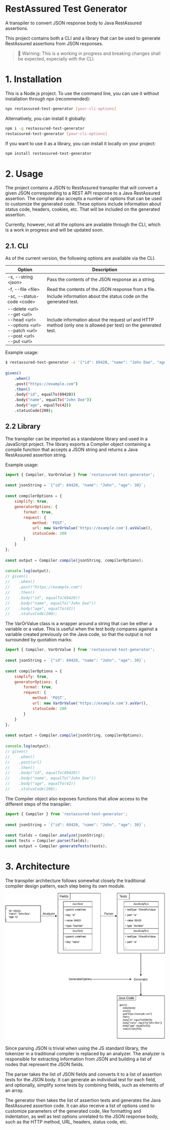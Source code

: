 # RestAssured Test Generator

A transpiler to convert JSON response body to Java RestAssured assertions.

This project contains both a CLI and a library that can be used to generate RestAssured assertions from JSON responses. 

> 🚧 Warning: This is a working in progress and breaking changes shall be expected, especially with the CLI.


# 1. Installation

This is a Node.js project. To use the command line, you can use it without installation through npx (recommended):

```sh
npx restassured-test-generator [your-cli-options]
```
Alternatively, you can install it globally:

```sh
npm i -g restassured-test-generator
restassured-test-generator [your-cli-options]
```

If you want to use it as a library, you can install it locally on your project:
```sh
npm install restassured-test-generator
```

# 2. Usage

The project contains a JSON to RestAssured transpiler that will convert a given JSON corresponding to a REST API response to a Java RestAssured assertion. The compiler also accepts a number of options that can be used to customize the generated code. These options include information about status code, headers, cookies, etc. That will be included on the generated assertion.

Currently, however, not all the options are available through the CLI, which is a work in progress and will be updated soon.

## 2.1. CLI

As of the current version, the following options are available via the CLI.

<table>
<thead>
    <tr>
        <th> Option </th>
        <th> Description </th>
    </tr>
</thead>
<tbody>
    <tr>
        <td> -s, --string &lt;json&gt;</td>
        <td> Pass the contents of the JSON response as a string.</td>
    </tr>
    <tr>
        <td> -f, --file &lt;file&gt;</td>
        <td> Read the contents of the JSON response from a file.</td>
    </tr>
    <tr>
        <td> -sc, --status-code &lt;code&gt; </td>
        <td> Include information about the status code on the generated test.</td>
    </tr>
    <tr>
        <td> 
            --delete &lt;url&gt; <br> 
            --get &lt;url&gt; <br/> 
            --head &lt;url&gt; <br/> 
            --options &lt;url&gt; <br/>
            --patch &lt;url&gt; <br/>
            --post &lt;url&gt; <br/>
            --put &lt;url&gt; <br/> 
        </td>
        <td>Include information about the request url and HTTP method (only one is allowed per test) on the generated test.</td>
    </tr>
</tbody>
</table>

Example usage:

```sh
$ restassured-test-generator -s '{"id": 69420, "name": "John Doe", "age": 42}' -sc 200 --post https://example.com

given()
    .when()
    .post("https://example.com")
    .then()
    .body("id", equalTo(69420))
    .body("name", equalTo("John Doe"))
    .body("age", equalTo(42))
    .statusCode(200);
```

## 2.2 Library

The transpiler can be imported as a standalone library and used in a JavaScript project. The library exports a Compiler object containing a compile function that accepts a JSON string and returns a Java RestAssured assertion string.

Example usage:
```js
import { Compiler, VarOrValue } from 'restassured-test-generator';

const jsonString = `{"id": 69420, "name": "John", "age": 30}`;

const compilerOptions = {
    simplify: true,
    generatorOptions: {
        format: true,
        request: {
            method: 'POST',
            url: new VarOrValue('https://example.com').asValue(),
            statusCode: 200
        }
    }
};

const output = Compiler.compile(jsonString, compilerOptions);

console.log(output);
// given()
//    .when()
//    .post("https://example.com")
//    .then()
//    .body("id", equalTo(69420))
//    .body("name", equalTo("John Doe"))
//    .body("age", equalTo(42))
//    .statusCode(200);
```

The VarOrValue class is a wrapper around a string that can be either a variable or a value. This is useful when the test body compares against a variable created previously on the Java code, so that the output is not surrounded by quotation marks:

```js
import { Compiler, VarOrValue } from 'restassured-test-generator';

const jsonString = `{"id": 69420, "name": "John", "age": 30}`;

const compilerOptions = {
    simplify: true,
    generatorOptions: {
        format: true,
        request: {
            method: 'POST',
            url: new VarOrValue('https://example.com').asVar(),
            statusCode: 200
        }
    }
};

const output = Compiler.compile(jsonString, compilerOptions);

console.log(output);
// given()
//    .when()
//    .post(url)
//    .then()
//    .body("id", equalTo(69420))
//    .body("name", equalTo("John Doe"))
//    .body("age", equalTo(42))
//    .statusCode(200);

```

The Compiler object also exposes functions that allow access to the different steps of the transpiler:

```js
import { Compiler } from 'restassured-test-generator';

const jsonString = `{"id": 69420, "name": "John", "age": 30}`;

const fields = Compiler.analyze(jsonString);
const tests = Compiler.parse(fields);
const output = Compiler.generateTests(tests);
```
# 3. Architecture

The transpiler architecture follows somewhat closely the traditional compiler design pattern, each step being its own module.

![The compiler pipeline with analyzer, parser and code generator](assets/compiler_architecture.png "Internal architecture of the compiler")

Since parsing JSON is trivial when using the JS standard library, the tokenizer in a traditional compiler is replaced by an analyzer. The analyzer is responsible for extracting information from JSON and building a list of nodes that represent the JSON fields.

The parser takes the list of JSON fields and converts it to a list of assertion tests for the JSON body. It can generate an individual test for each field, and optionally, simplify some tests by combining fields, such as elements of an array.

The generator then takes the list of assertion tests and generates the Java RestAssured assertion code. It can also receive a list of options used to customize parameters of the generated code, like formatting and indentation, as well as test options unrelated to the JSON response body, such as the HTTP method, URL, headers, status code, etc.
